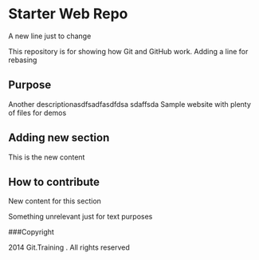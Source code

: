# Starter Web Repo
A new line just to change

This repository is for showing how Git and GitHub work. Adding a line for rebasing

## Purpose
Another descriptionasdfsadfasdfdsa sdaffsda
Sample website with plenty of files for demos

## Adding new section
This is the new content

## How to contribute
New content for this section

Something unrelevant just for text purposes

###Copyright

2014 Git.Training . All rights reserved
